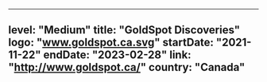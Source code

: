 
---
level: "Medium"
title: "GoldSpot Discoveries"
logo: "www.goldspot.ca.svg"
startDate: "2021-11-22"
endDate: "2023-02-28"
link: "http://www.goldspot.ca/"
country: "Canada"
---
